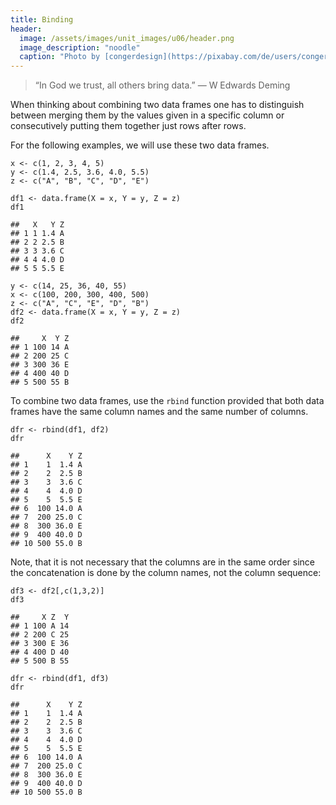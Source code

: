 ```yaml
---
title: Binding
header:
  image: /assets/images/unit_images/u06/header.png
  image_description: "noodle"
  caption: "Photo by [congerdesign](https://pixabay.com/de/users/congerdesign-509903/?utm_source=link-attribution&utm_medium=referral&utm_campaign=image&utm_content=1312384) [from Pixabay](https://pixabay.com/de/?utm_source=link-attribution&utm_medium=referral&utm_campaign=image&utm_content=1312384)"
---
```

<!--more-->

> “In God we trust, all others bring data.” — W Edwards Deming
<!--more-->

When thinking about combining two data frames one has to distinguish between
merging them by the values given in a specific column or consecutively putting
them together just rows after rows.

For the following examples, we will use these two data frames.

```
x <- c(1, 2, 3, 4, 5)
y <- c(1.4, 2.5, 3.6, 4.0, 5.5)
z <- c("A", "B", "C", "D", "E")

df1 <- data.frame(X = x, Y = y, Z = z)
df1

##   X   Y Z
## 1 1 1.4 A
## 2 2 2.5 B
## 3 3 3.6 C
## 4 4 4.0 D
## 5 5 5.5 E
```

```
y <- c(14, 25, 36, 40, 55)
x <- c(100, 200, 300, 400, 500)
z <- c("A", "C", "E", "D", "B")
df2 <- data.frame(X = x, Y = y, Z = z)
df2

##     X  Y Z
## 1 100 14 A
## 2 200 25 C
## 3 300 36 E
## 4 400 40 D
## 5 500 55 B
```

To combine two data frames, use the `rbind` function provided that both
data frames have the same column names and the same number of columns.

```
dfr <- rbind(df1, df2)
dfr

##      X    Y Z
## 1    1  1.4 A
## 2    2  2.5 B
## 3    3  3.6 C
## 4    4  4.0 D
## 5    5  5.5 E
## 6  100 14.0 A
## 7  200 25.0 C
## 8  300 36.0 E
## 9  400 40.0 D
## 10 500 55.0 B
```

Note, that it is not necessary that the columns are in the same order since the
concatenation is done by the column names, not the column sequence:

```
df3 <- df2[,c(1,3,2)]
df3

##     X Z  Y
## 1 100 A 14
## 2 200 C 25
## 3 300 E 36
## 4 400 D 40
## 5 500 B 55
```

```
dfr <- rbind(df1, df3)
dfr

##      X    Y Z
## 1    1  1.4 A
## 2    2  2.5 B
## 3    3  3.6 C
## 4    4  4.0 D
## 5    5  5.5 E
## 6  100 14.0 A
## 7  200 25.0 C
## 8  300 36.0 E
## 9  400 40.0 D
## 10 500 55.0 B
```

<!--
## Further reading

add some day
-->
